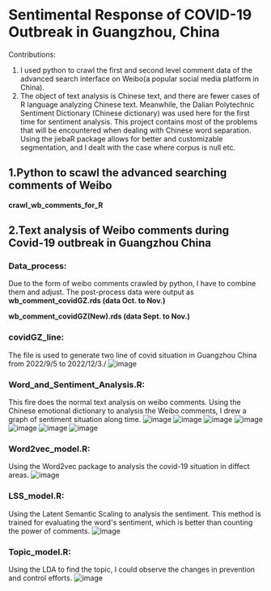 # Sentimental Response of COVID-19 Outbreak in Guangzhou, China
Contributions: 
1. I used python to crawl the first and second level comment data of the advanced search interface on Weibo(a popular social media platform in China).
2. The object of text analysis is Chinese text, and there are fewer cases of R language analyzing Chinese text. Meanwhile, the Dalian Polytechnic Sentiment Dictionary (Chinese dictionary) was used here for the first time for sentiment analysis. This project contains most of the problems that will be encountered when dealing with Chinese word separation. Using the jiebaR package allows for better and customizable segmentation, and I dealt with the case where corpus is null etc.


## 1.Python to scawl the advanced searching comments of Weibo
**crawl_wb_comments_for_R**

## 2.Text analysis of Weibo comments during Covid-19 outbreak in Guangzhou China

### Data_process:

Due to the form of weibo comments crawled by python, I have to combine them and adjust. The post-process data were output as **wb_comment_covidGZ.rds (data Oct. to Nov.)**

**wb_comment_covidGZ(New).rds (data Sept. to Nov.)**

### covidGZ_line:

The file is used to generate two line of covid situation in Guangzhou China from 2022/9/5 to 2022/12/3./
![image](https://github.com/Wyatt624/Sentimental-Response-of-COVID-19-Outbreak-in-Guangzhou-China-Based-on-Weibo-Night-Comments/blob/main/Fig/covid_Guangzhou.png)

### Word_and_Sentiment_Analysis.R:

This fire does the normal text analysis on weibo comments. Using the Chinese emotional dictionary to analysis the Weibo comments, I drew a graph of sentiment situation along time.
![image](https://github.com/Wyatt624/Sentimental-Response-of-COVID-19-Outbreak-in-Guangzhou-China-Based-on-Weibo-Night-Comments/blob/main/Fig/wordcloud%20comments.png)
![image](https://github.com/Wyatt624/Sentimental-Response-of-COVID-19-Outbreak-in-Guangzhou-China-Based-on-Weibo-Night-Comments/blob/main/Fig/Highest%20TF-IDF%20words%20in%20three%20period.png)
![image](https://github.com/Wyatt624/Sentimental-Response-of-COVID-19-Outbreak-in-Guangzhou-China-Based-on-Weibo-Night-Comments/blob/main/Fig/Sentimental%20analysis%20Covid-19%20in%20Guangzhou%20China%20(Positive%26Negative).png)
![image](https://github.com/Wyatt624/Sentimental-Response-of-COVID-19-Outbreak-in-Guangzhou-China-Based-on-Weibo-Night-Comments/blob/main/Fig/Sentimental%20analysis%20Covid-19%20in%20Guangzhou%20China%20(Net).png)
![image](https://github.com/Wyatt624/Sentimental-Response-of-COVID-19-Outbreak-in-Guangzhou-China-Based-on-Weibo-Night-Comments/blob/main/Fig/Negative%20Sentimental%20Score%20and%20Covid-19%20situation%20in%20Guangzhou%20China.png)
![image](https://github.com/Wyatt624/Sentimental-Response-of-COVID-19-Outbreak-in-Guangzhou-China-Based-on-Weibo-Night-Comments/blob/main/Fig/Net%20Average%20Sentimental%20Score%20and%20Covid-19%20situation%20in%20Guangzhou%20China.png)
![image](https://github.com/Wyatt624/Sentimental-Response-of-COVID-19-Outbreak-in-Guangzhou-China-Based-on-Weibo-Night-Comments/blob/main/Fig/Smooth%20fit.png)

### Word2vec_model.R:

Using the Word2vec package to analysis the covid-19 situation in diffect areas.
![image](https://github.com/Wyatt624/Sentimental-Response-of-COVID-19-Outbreak-in-Guangzhou-China-Based-on-Weibo-Night-Comments/blob/main/Fig/word2vec%20of%20area.png)

### LSS_model.R:

Using the Latent Semantic Scaling to analysis the sentiment. This method is trained for evaluating the word's sentiment, which is better than counting the power of comments.
![image](https://github.com/Wyatt624/Sentimental-Response-of-COVID-19-Outbreak-in-Guangzhou-China-Based-on-Weibo-Night-Comments/blob/main/Fig/LSS_model.png)
### Topic_model.R:

Using the LDA to find the topic, I could observe the changes in prevention and control efforts.
![image](https://github.com/Wyatt624/Sentimental-Response-of-COVID-19-Outbreak-in-Guangzhou-China-Based-on-Weibo-Night-Comments/blob/main/Fig/LDA_model.png)
